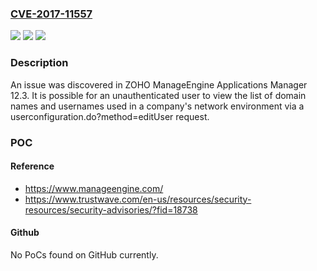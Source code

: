 ### [CVE-2017-11557](https://cve.mitre.org/cgi-bin/cvename.cgi?name=CVE-2017-11557)
![](https://img.shields.io/static/v1?label=Product&message=n%2Fa&color=blue)
![](https://img.shields.io/static/v1?label=Version&message=n%2Fa&color=blue)
![](https://img.shields.io/static/v1?label=Vulnerability&message=n%2Fa&color=brighgreen)

### Description

An issue was discovered in ZOHO ManageEngine Applications Manager 12.3. It is possible for an unauthenticated user to view the list of domain names and usernames used in a company's network environment via a userconfiguration.do?method=editUser request.

### POC

#### Reference
- https://www.manageengine.com/
- https://www.trustwave.com/en-us/resources/security-resources/security-advisories/?fid=18738

#### Github
No PoCs found on GitHub currently.

